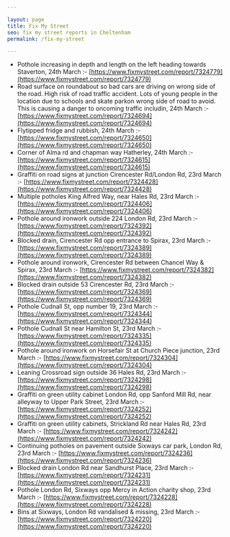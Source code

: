 ```yaml
---

layout: page
title: Fix My Street
seo: fix my street reports in Cheltenham
permalink: /fix-my-street

---
```


<!-- fix_marker starts -->

- Pothole increasing in depth and length on the left heading towards Staverton, 24th March :- [https://www.fixmystreet.com/report/7324779](https://www.fixmystreet.com/report/7324779)
- Road surface on roundabout so bad cars are driving on wrong side of the road. High risk of road traffic accident. Lots of young people in the location due to schools and skate parkon wrong side of road to avoid. This is causing a danger to oncoming traffic includin, 24th March :- [https://www.fixmystreet.com/report/7324694](https://www.fixmystreet.com/report/7324694)
- Flytipped fridge and rubbish, 24th March :- [https://www.fixmystreet.com/report/7324650](https://www.fixmystreet.com/report/7324650)
- Corner of Alma rd and chapman way Hatherley, 24th March :- [https://www.fixmystreet.com/report/7324615](https://www.fixmystreet.com/report/7324615)
- Graffiti on road signs at junction Cirencester Rd/London Rd, 23rd March :- [https://www.fixmystreet.com/report/7324428](https://www.fixmystreet.com/report/7324428)
- Multiple potholes King Alfred Way, near Hales Rd, 23rd March :- [https://www.fixmystreet.com/report/7324406](https://www.fixmystreet.com/report/7324406)
- Pothole around ironwork outside 224 London Rd, 23rd March :- [https://www.fixmystreet.com/report/7324392](https://www.fixmystreet.com/report/7324392)
- Blocked drain, Cirencester Rd opp entrance to Spirax, 23rd March :- [https://www.fixmystreet.com/report/7324389](https://www.fixmystreet.com/report/7324389)
- Pothole around ironwork, Cirencester Rd between Chancel Way & Spirax, 23rd March :- [https://www.fixmystreet.com/report/7324382](https://www.fixmystreet.com/report/7324382)
- Blocked drain outside 53 Cirencester Rd, 23rd March :- [https://www.fixmystreet.com/report/7324369](https://www.fixmystreet.com/report/7324369)
- Pothole Cudnall St, opp number 19, 23rd March :- [https://www.fixmystreet.com/report/7324344](https://www.fixmystreet.com/report/7324344)
- Pothole Cudnall St near Hamilton St, 23rd March :- [https://www.fixmystreet.com/report/7324335](https://www.fixmystreet.com/report/7324335)
- Pothole around ironwork on Horsefair St at Church Piece junction, 23rd March :- [https://www.fixmystreet.com/report/7324304](https://www.fixmystreet.com/report/7324304)
- Leaning Crossroad sign outside 36 Hales Rd, 23rd March :- [https://www.fixmystreet.com/report/7324298](https://www.fixmystreet.com/report/7324298)
- Graffiti on green utility cabinet London Rd, opp Sanford Mill Rd, near alleyway to Upper Park Street, 23rd March :- [https://www.fixmystreet.com/report/7324252](https://www.fixmystreet.com/report/7324252)
- Graffiti on green utility cabinets, Strickland Rd near Hales Rd, 23rd March :- [https://www.fixmystreet.com/report/7324242](https://www.fixmystreet.com/report/7324242)
- Continuing potholes on pavement outside Sixways car park, London Rd, 23rd March :- [https://www.fixmystreet.com/report/7324236](https://www.fixmystreet.com/report/7324236)
- Blocked drain London Rd near Sandhurst Place, 23rd March :- [https://www.fixmystreet.com/report/7324231](https://www.fixmystreet.com/report/7324231)
- Pothole London Rd, Sixways opp Mercy in Action charity shop, 23rd March :- [https://www.fixmystreet.com/report/7324228](https://www.fixmystreet.com/report/7324228)
- Bins at Sixways, London Rd vandalised & missing, 23rd March :- [https://www.fixmystreet.com/report/7324220](https://www.fixmystreet.com/report/7324220)

<!-- fix_marker ends -->
